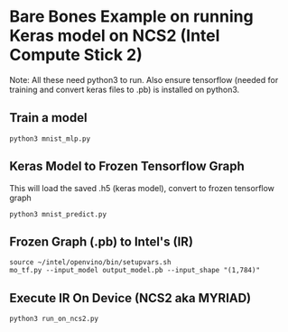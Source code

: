 # Bare Bones Example on running Keras model on NCS2 (Intel Compute Stick 2)

Note: All these need python3 to run. Also ensure tensorflow (needed for training and convert keras files to .pb)
is installed on python3.

## Train a model
```
python3 mnist_mlp.py
```

## Keras Model to Frozen Tensorflow Graph
This will load the saved .h5 (keras model), convert to frozen tensorflow graph
```
python3 mnist_predict.py
```

## Frozen Graph (.pb) to Intel's (IR)
```
source ~/intel/openvino/bin/setupvars.sh
mo_tf.py --input_model output_model.pb --input_shape "(1,784)"
```

## Execute IR On Device (NCS2 aka MYRIAD)
```
python3 run_on_ncs2.py
```
